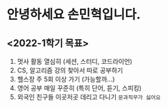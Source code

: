 # 안녕하세요 손민혁입니다.
## <2022-1학기 목표>
1. 멋사 활동 열심히 (세션, 스터디, 코드라이언)
2. CS, 알고리즘 강의 찾아서 따로 공부하기
3. 헬스장 주 5회 이상 가기 (가능할까...)
4. 영어 공부 매일 꾸준히 (특히 단어, 듣기, 스피킹)
5. 외국인 친구들 이곳저곳 데리고 다니기
`문과직무가 싫어요`

<!--
**blosson/blosson** is a ✨ _special_ ✨ repository because its `README.md` (this file) appears on your GitHub profile.

Here are some ideas to get you started:

- 🔭 I’m currently working on ...
- 🌱 I’m currently learning ...
- 👯 I’m looking to collaborate on ...
- 🤔 I’m looking for help with ...
- 💬 Ask me about ...
- 📫 How to reach me: ...
- 😄 Pronouns: ...
- ⚡ Fun fact: ...
-->
